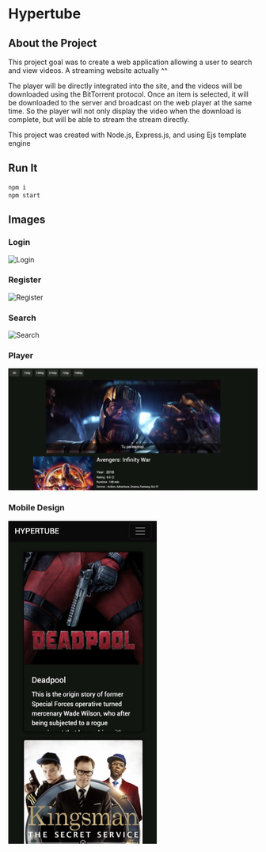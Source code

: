 # Hypertube

## About the Project
This project goal was to create a web application allowing a user to search and view videos. A streaming website actually ^^

The player will be directly integrated into the site, and the videos will be downloaded using the BitTorrent protocol.
Once an item is selected, it will be downloaded to the server and broadcast on the web player at the same time.
So the player will not only display the video when the download is complete, but will be able to stream the stream directly.

This project was created with Node.js, Express.js, and using Ejs template engine

## Run It
```
npm i
npm start
```

## Images

### Login
![Login](https://github.com/coschmit/HYPERTUBE42/blob/master/README_img/login_page.png)
### Register
![Register](https://github.com/coschmit/HYPERTUBE42/blob/master/README_img/register_page.png)
### Search
![Search](https://github.com/coschmit/HYPERTUBE42/blob/master/README_img/search_page.png)

### Player
![Player](https://github.com/coschmit/HYPERTUBE42/blob/master/README_img/player_page.png)

### Mobile Design
<img src="https://github.com/coschmit/HYPERTUBE42/blob/master/README_img/search_page_mobile.png" width="300"/>
